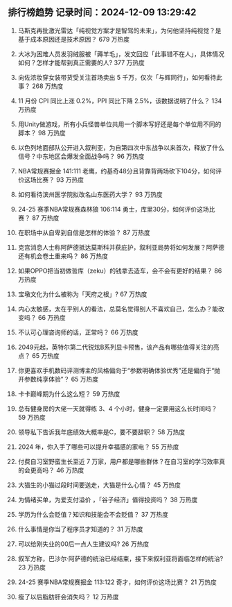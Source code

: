 
## 排行榜趋势 记录时间：2024-12-09 13:29:42
  
  1. 马斯克再批激光雷达「纯视觉方案才是智驾的未来」，为何他坚持纯视觉？是基于成本原因还是技术原因？ 679 万热度
    
  2. 大冰为困难人员发羽绒服被「薅羊毛」，发文回应「此事错不在人」，具体情况如何？怎样才能帮到真正需要的人? 377 万热度
    
  3. 向佐浓妆穿女装带货受关注首场卖出 5 千万，仅次「与辉同行」，如何看待此事？ 268 万热度
    
  4. 11 月份 CPI 同比上涨 0.2%，PPI 同比下降 2.5%，该数据说明了什么？ 134 万热度
    
  5. 用Unity做游戏，所有小兵怪兽单位共用一个脚本写好还是每个单位用不同的脚本？ 98 万热度
    
  6. 以色列地面部队公开进入叙利亚，为自第四次中东战争以来首次，释放了什么信号？中东地区会爆发全面战争吗？ 96 万热度
    
  7. NBA常规赛掘金 141:111 老鹰，约基奇48分且背靠背两场砍下104分，如何评价这场比赛？ 93 万热度
    
  8. 如何看待滨州医学院拟改名山东医药大学？ 93 万热度
    
  9. 24-25 赛季NBA常规赛森林狼 106:114 勇士，库里30分，如何评价这场比赛？ 87 万热度
    
  10. 在职场中从自卑到自信是怎样的体验？ 87 万热度
    
  11. 克宫消息人士称阿萨德抵达莫斯科并获庇护，叙利亚局势将如何发展？阿萨德还有机会卷土重来吗？ 86 万热度
    
  12. 如果OPPO把当初做哲库（zeku）的钱拿去造车，会不会有更好的结果？ 86 万热度
    
  13. 宝墩文化为什么被称为「天府之根」? 67 万热度
    
  14. 内心太敏感，太在乎别人的看法，总莫名觉得别人不喜欢自己，怎么办？能改变吗？ 66 万热度
    
  15. 不认可心理咨询师的话，正常吗？ 66 万热度
    
  16. 2049元起，英特尔第二代锐炫B系列显卡预售，该产品有哪些值得关注的亮点？ 65 万热度
    
  17. 你更喜欢手机数码评测博主的风格偏向于“参数明确体验优秀”还是偏向于“抛开参数纯享体验”？ 65 万热度
    
  18. 卡卡巅峰期为什么这么短？ 59 万热度
    
  19. 总有健身房的大佬一天就得练 3、4 个小时，健身一定要用这么长时间吗？ 59 万热度
    
  20. 领导私下告诉我年底绩效大概率是C，要不要辞职？ 58 万热度
    
  21. 2024 年，你入手了哪些可以提升幸福感的家电？ 55 万热度
    
  22. 付费自习室野蛮生长至近 7 万家，用户都是哪些群体？在自习室的学习效率真的会更高吗？ 46 万热度
    
  23. 大猫生的小猫过段时间要送走，大猫是什么心情？ 45 万热度
    
  24. 为情绪买单，为爱支付溢价 ，「谷子经济」值得投资吗？ 38 万热度
    
  25. 学历为什么会贬值？知识和技能会不会贬值？ 37 万热度
    
  26. 什么事情是你当了程序员才知道的？ 31 万热度
    
  27. 可以给刚失业的00后一点人生建议吗? 26 万热度
    
  28. 叙军方称，巴沙尔·阿萨德的统治已经结束，接下来叙利亚将面临怎样的统治? 23 万热度
    
  29. 24-25 赛季NBA常规赛掘金 113:122 奇才，如何评价这场比赛？ 21 万热度
    
  30. 瘦了以后脂肪肝会消失吗？ 12 万热度
    